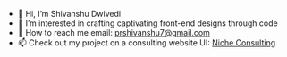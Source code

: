 - 👋 Hi, I’m Shivanshu Dwivedi
- 👀 I’m interested in crafting captivating front-end designs through code
- 💌 How to reach me email: prshivanshu7@gmail.com
- 📫 Check out my project on a consulting website UI: [Niche Consulting](https://nicheconsulting.netlify.app/)
